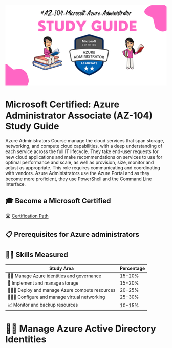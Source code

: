 <p align='center'>
      <img align="center"><img src="https://github.com/RobinaMirbahar/AZ-104-Microsoft-Azure-Administrator/blob/main/Images/AdminBanner.png">
</p>


# Microsoft Certified: Azure Administrator Associate (AZ-104) Study Guide
Azure Administrators Course manage the cloud services that span storage, networking, and compute cloud capabilities, with a deep understanding of each service across the full IT lifecycle. They take end-user requests for new cloud applications and make recommendations on services to use for optimal performance and scale, as well as provision, size, monitor and adjust as appropriate. This role requires communicating and coordinating with vendors. Azure Administrators use the Azure Portal and as they become more proficient, they use PowerShell and the Command Line Interface.

##  🎓 Become a Microsoft Certified 

🛣️ [Certification Path ](https://www.aka.ms/TrainCertPoster)

## 📋 Prerequisites for Azure administrators


## 👩‍🏫 Skills Measured

| Study Area            | Percentage                                                              |
| ----------------- | ------------------------------------------------------------------ |
| 🧑‍💼 Manage Azure identities and governance |15-20% |
| 💽 Implement and manage storage |15-20%|
| 👩🏼‍💻 Deploy and manage Azure compute resources |20-25% |
| 👩🏻‍🔧 Configure and manage virtual networking |25-30%|
| 📈 Monitor and backup resources |10-15%|


 
 # 🧑‍💼 Manage Azure Active Directory Identities
 
  




